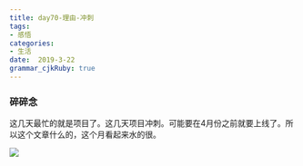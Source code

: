 ```yaml
---
title: day70-理由-冲刺
tags: 
- 感悟
categories: 
- 生活
date:  2019-3-22
grammar_cjkRuby: true
---
```

### 碎碎念
这几天最忙的就是项目了。这几天项目冲刺。可能要在4月份之前就要上线了。所以这个文章什么的，这个月看起来水的很。

![](https://ws1.sinaimg.cn/large/b15ca614gy1g1bzo4tcr3j20dw09a3yl.jpg)
<!--more-->

